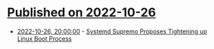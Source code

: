 # [Published on 2022-10-26](index.md)

* [2022-10-26, 20:00:00](https://it.slashdot.org/story/22/10/26/1743234/systemd-supremo-proposes-tightening-up-linux-boot-process?utm_source=rss1.0mainlinkanon&utm_medium=feed) - [Systemd Supremo Proposes Tightening up Linux Boot Process](https://it.slashdot.org/story/22/10/26/1743234/systemd-supremo-proposes-tightening-up-linux-boot-process?utm_source=rss1.0mainlinkanon&utm_medium=feed)
